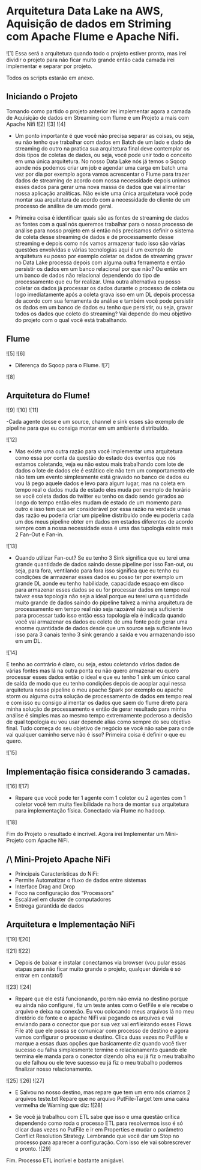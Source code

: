 # Arquitetura Data Lake na AWS, Aquisição de dados em Striming com Apache Flume e Apache Nifi.

![1]
Essa será a arquitetura quando todo o projeto estiver pronto, mas irei dividir o projeto para não ficar muito grande então cada camada irei implementar e separar por projeto.

Todos os scripts estarão em anexo.

## Iniciando o Projeto
Tomando como partido o projeto anterior irei implementar agora a camada de Aquisição de dados em Streaming com flume e um Projeto a mais com Apache Nifi
![2]
![3]
![4]

- Um ponto importante é que você não precisa separar as coisas, ou seja, eu não tenho que trabalhar com dados em Batch de um lado e dado de streaming do outro na pratica sua arquitetura final deve contemplar os dois tipos de coletas de dados, ou seja, você pode unir todo o conceito em uma única arquitetura. No nosso Data Lake nós já temos o Sqoop aonde nós podemos criar um job e agendar uma carga em batch uma vez por dia por exemplo agora vamos acrescentar o Flume para trazer dados de streaming de acordo com nossa necessidade depois unimos esses dados para gerar uma nova massa de dados que vai alimentar nossa aplicação analíticas. Não existe uma única arquitetura você pode montar sua arquitetura de acordo com a necessidade do cliente de um processo de análise de um modo geral.

- Primeira coisa é identificar quais são as fontes de streaming de dados as fontes com a qual nós queremos trabalhar para o nosso processo de análise para nosso projeto em si então nós precisamos definir o sistema de coleta desse streaming de dados e de processamento desse streaming e depois como nós vamos armazenar tudo isso são várias questões envolvidas e várias tecnologias aqui é um exemplo de arquitetura eu posso por exemplo coletar os dados de streaming gravar no Data Lake processa depois com alguma outra ferramenta e então persistir os dados em um banco relacional por que não? Ou então em um banco de dados não relacional dependendo do tipo de processamento que eu for realizar. Uma outra alternativa eu posso coletar os dados já processar os dados durante o processo de coleta ou logo imediatamente após a coleta grava isso em um DL depois processa de acordo com sua ferramenta de análise e também você pode persistir os dados em um banco de dados eu tenho que persistir, ou seja, gravar todos os dados que coleto do streaming? Vai depende do meu objetivo do projeto com o qual você está trabalhando.

## Flume
![5]
![6]

- Diferença do Sqoop para o Flume. 
![7]

![8]

## Arquitetura do Flume!

![9]
![10]
![11]

-Cada agente desse e um source, channel e sink esses são exemplo de pipeline para que eu consiga montar em um ambiente distribuído.

![12]

- Mas existe uma outra razão para você implementar uma arquitetura como essa por conta da questão do estado dos eventos que nós estamos coletando, veja eu não estou mais trabalhando com lote de dados o lote de dados ele é estático ele não tem um comportamento ele não tem um evento simplesmente está gravado no banco de dados eu vou lá pego aquele dados e levo para algum lugar, mas na coleta em tempo real o dados muda de estado eles muda por exemplo de horário se você coleta dados do twitter eu tenho os dado sendo gerados ao longo do tempo então eles mudam de estado de um momento para outro e isso tem que ser considerável por essa razão na verdade umas das razão eu poderia criar um pipeline distribuído onde eu poderia cada um dos meus pipeline obter em dados em estados diferentes de acordo sempre com a nossa necessidade essa é uma das tupologia existe mais 2 Fan-Out e Fan-in.

![13]

- Quando utilizar Fan-out? Se eu tenho 3 Sink significa que eu terei uma grande quantidade de dados saindo desse pipeline por isso Fan-out, ou seja, para fora, ventilando para fora isso significa que eu tenho eu condições de armazenar esses dados eu posso ter por exemplo um grande DL aonde eu tenho habilidade, capacidade espaço em disco para armazenar esses dados se eu for processar dados em tempo real talvez essa topologia não seja a ideal porque eu terei uma quantidade muito grande de dados saindo do pipeline talvez a minha arquitetura de processamento em tempo real não seja razoável não seja suficiente para processar tudo isso então essa topologia ela é indicada quando você vai armazenar os dados eu coleto de uma fonte pode gerar uma enorme quantidade de dados desde que um source seja suficiente levo isso para 3 canais tenho 3 sink gerando a saída e vou armazenando isso em um DL.

![14]

E tenho ao contrário é claro, ou seja, estou coletando vários dados  de várias fontes mas lá na outra ponta eu não quero armazenar eu quero processar esses dados então o ideal e que eu tenho 1 sink um único canal de saída de modo que eu tenho condições depois de acoplar aqui nessa arquitetura nesse pipeline o meu apache Spark por exemplo ou apache storm ou alguma outra solução de processamento de dados em tempo real e com isso eu consigo alimentar os dados que saem do flume direto para minha solução de processamento e então de gerar resultado para minha análise é simples mas ao mesmo tempo extremamente poderoso a decisão de qual topologia eu vou usar depende alias como sempre do seu objetivo final. Tudo começa do seu objetivo de negócio se você não sabe para onde vai qualquer caminho serve não é isso? Primeira coisa é definir o que eu quero.

![15]

## Implementação física considerando 3 camadas.

![16]
![17]

- Repare que você pode ter 1 agente com 1 coletor ou 2 agentes com 1 coletor você tem muita flexibilidade na hora de montar sua arquitetura para implementação física.
Conectado via Flume no hadoop.

![18]

Fim do Projeto o resultado é incrível. Agora irei Implementar um Mini-Projeto com Apache NiFi.

## /\ Mini-Projeto Apache NiFi

- Principais Características do NiFi:
- Permite Automatizar o fluxo de dados entre sistemas
- Interface Drag and Drop
- Foco na configuração dos “Processors”
- Escalável em cluster de computadores
- Entrega garantida de dados

## Arquitetura e Implementação NiFi

![19]
![20]

![21]
![22]
- Depois de baixar e instalar conectamos via browser (vou pular essas etapas para não ficar muito grande o projeto, qualquer dúvida é só entrar em contato!)

![23]
![24]

- Repare que ele está funcionando, porém não envia no destino porque eu ainda não configurei, fiz um teste antes com o GetFile e ele recebe o arquivo e deixa na conexão. Eu vou colocando meus arquivos lá no meu diretório de fonte e o apache NiFi vai pegando os arquivos e vai enviando para o conector que por sua vez vai enfileirando esses Flows File até que ele possa se comunicar com processo de destino e agora vamos configurar o processo e destino.
Clica duas vezes no PutFile e marque a essas duas opções que basicamente diz quando você tiver sucesso ou falha simplesmente termine o relacionamento quando ele termina ele manda para o conector dizendo olha eu já fiz o meu trabalho ou ele falhou ou ele teve sucesso eu já fiz o meu trabalho podemos finalizar nosso relacionamento.

![25]
![26]
![27]
- E Salvou no nosso destino, mas repare que tem um erro nós criamos 2 arquivos teste.txt
Repare que no arquivo PutFile-Target tem uma caixa vermelha de Warning que diz:
![28]

- Se você já trabalhou com ETL sabe que isso e uma questão crítica dependendo como roda o processo ETL para resolvermos isso é só clicar duas vezes no PutFile e ir em Properties e mudar o parâmetro Conflict Resolution Strategy. Lembrando que você dar um Stop no processo para aparecer a configuração. Com isso ele vai sobrescrever e pronto.
![29]

Fim. Processo ETL incrível e bastante amigável.
